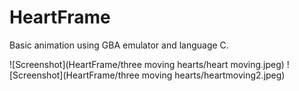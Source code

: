 # HeartFrame
Basic animation using GBA emulator and language C.

![Screenshot](HeartFrame/three moving hearts/heart moving.jpeg)
![Screenshot](HeartFrame/three moving hearts/heartmoving2.jpeg)
